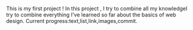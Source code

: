 This is my first project !
In this project , I try to combine all my knowledgeI try to combine everything I've learned so far about the basics of web design.
Current progress:text,list,link,images,commit.